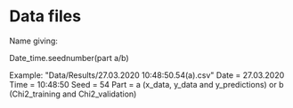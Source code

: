 # Data files


Name giving:

Date_time.seednumber(part a/b)

Example: "Data/Results/27.03.2020 10:48:50.54(a).csv"
Date = 27.03.2020
Time = 10:48:50
Seed = 54
Part = a (x_data, y_data and y_predictions) or b (Chi2_training and Chi2_validation)



